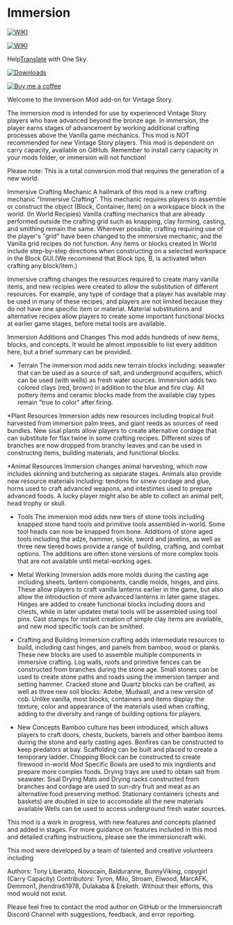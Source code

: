 # Immersion


[![WIKI](https://imgur.com/xIuKGdQ)](http://wiki.immersioncraft.com/index.php?title=Main_Page)

<a href="http://wiki.immersioncraft.com/index.php?title=Main_Page">
         <img alt="WIKI" src="https://imgur.com/xIuKGdQ">
      </a>

Help<a href="https://osm7bmw.oneskyapp.com/collaboration/project?id=167440">Translate</a> with One Sky.


[![Downloads](https://img.shields.io/github/downloads/TonyLiberatto/Immersion/total?style=for-the-badge)](https://github.com/TonyLiberatto/Immersion/releases)

[![Buy me a coffee](https://bmc-cdn.nyc3.digitaloceanspaces.com/BMC-button-images/custom_images/orange_img.png)](https://www.buymeacoffee.com/LT6jNpWMI)

Welcome to the Immersion Mod add-on for Vintage Story.

The immersion mod is intended for use by experienced Vintage Story players who have advanced beyond the bronze age. In immersion, the player earns stages of advancement by working additional crafting processes above the Vanilla game mechanics. This mod is NOT recommended for new Vintage Story players.  This mod is dependent on carry capacity, available on GitHub. Remember to install carry capacity in your mods folder, or immersion will not function!

Please note: This is a total conversion mod that requires the generation of a new world.

Immersive Crafting Mechanic
A hallmark of this mod is a new crafting mechanic "Immersive Crafting". This mechanic requires players to assemble or construct the object (Block, Container, Item) on a workspace block in the world. (In World Recipies) Vanilla crafting mechanics that are already performed outside the crafting grid such as knapping, clay forming, casting, and smithing remain the same. 
Wherever possible, crafting requiring use of the player's "grid" have been changed to the immersive mechanic, and the Vanilla grid recipes do not function. Any items or blocks created In World include step-by-step directions when constructing on a selected workspace in the Block GUI.(We recommend that Block tips, B, is activated when crafting any block/item.)

Immersive crafting changes the resources required to create many vanilla items, and new recipies were created to allow the substitution of different resources. For example, any type of cordage that a player has available may be used in many of these recipes, and players are not limited because they do  not have one specific item or material. Material substitutions and alternative recipes allow players to create some important functional blocks at earlier game stages, before metal tools are available.

Immersion Additions and Changes
This mod adds hundreds of new items, blocks, and concepts. It would be almost impossible to list every addition here, but a brief summary can be provided.

* Terrain
The immersion mod adds new terrain blocks including: seawater that can be used as a source of salt, and underground acquifers, which can be used (with wells) as fresh water sources. Immersion adds two colored clays (red, brown) in addition to the blue and fire clay. All pottery items and ceramic blocks made from the available clay types remain "true to color" after firing. 

*Plant Resources
Immersion adds new resources including tropical fruit harvested from immersion palm trees, and giant reeds as sources of reed bundles. New sisal plants allow players to create alternative cordage that can substitute for flax twine in some crafting recipes. Different sizes of branches are now dropped from branchy leaves and can be used in constructng items, building materials, and functional blocks. 

*Animal Resources
Immersion changes animal harvesting, which now includes skinning and butchering as separate stages. Animals also provide new resource materials including: tendons for sinew cordage and glue, horns used to craft advanced weapons, and intestintes used to prepare advanced foods. A lucky player might also be able to collect an animal pelt, head trophy or skull.

* Tools
The immersion mod adds new tiers of stone tools including knapped stone hand tools and primitive tools assembled in-world. Some tool heads can now be knapped from bone. Additions of stone aged tools including the adze, hammer, sickle, sword and javelins, as well as three new tiered bows provide a range of building, crafting, and combat options.  The additions are often stone versions of more complex tools that are not available until metal-working ages. 

* Metal Working
Immersion adds more molds during the casting age including sheets, lantern components, candle molds, hinges, and pins. These allow players to craft vanilla lanterns earlier in the game, but also allow the introduction of more advanced lanterns in later game stages. Hinges are added to create functional blocks including doors and chests, while in later updates metal tools will be assembled using tool pins. Cast stamps for instant creation of simple clay items are available, and new mod specific tools can be smithed.

* Crafting and Building
Immersion crafting adds intermediate resources to build, including cast hinges, and panels from bamboo, wood or planks. These new blocks are used to assemble multiple components in immersive crafting. Log walls, roofs and primitive fences can be constructed from branches during the stone age. Small stones can be used to create stone paths and roads using  the immersion tamper and setting hammer. Cracked stone and Quartz blocks can be crafted, as well as three new soil blocks: Adobe, Mudwall, and a new version of cob. Unlike vanilla, most blocks, containers and items display the texture, color and appearance of the materials used when crafting, adding to the diversity and range of building options for players.

* New Concepts
Bamboo culture has been introduced, which allows players to craft doors, chests, buckets, barrels and other bamboo items during the stone and early casting ages.
Bonfires can be constructed to keep predators at bay.
Scaffolding can be built and placed to create a temporary ladder.
Chopping Block can be constructed to create firewood in-world
Mod Specific Bowls are used to mix ingrdients and prepare more complex foods.
Drying trays are used to obtain salt from seawater.
Sisal Drying Mats and Drying racks constructed from branches and cordage are used to sun-dry fruit and meat as an alternative food preserving method.
Stationary containers (chests and baskets) are doubled in size to accomodate all the new materials available
Wells can be used to access underground fresh water sources.


This mod is a work in progress, with new features and concepts planned and added in stages. For more guidance on features included in this mod and detailed crafting instructions, please see the immersioncraft wiki.

This mod were developed by a team of talented and creative volunteers including

Authors: Tony Liberatto, Novocain, Balduranne, BunnyViking, copygirl (Carry Capacity)
Contributors: Tyron, Milo, Stroam, Elwood, MarcAFK, Demmon1, jhendrix61978, Dulakaba & Ereketh.
Without their efforts, this mod would not exist.

Please feel free to contact the mod author on GitHub or the Immersioncraft Discord Channel with suggestions, feedback, and error reporting.
